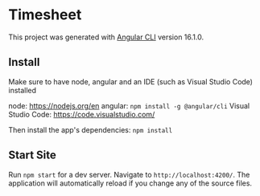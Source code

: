 # Timesheet

This project was generated with [Angular CLI](https://github.com/angular/angular-cli) version 16.1.0.


## Install

Make sure to have node, angular and an IDE (such as Visual Studio Code) installed

node: https://nodejs.org/en 
angular: `npm install -g @angular/cli`
Visual Studio Code: https://code.visualstudio.com/

Then install the app's dependencies: `npm install`

## Start Site

Run `npm start` for a dev server. Navigate to `http://localhost:4200/`. The application will automatically reload if you change any of the source files.
